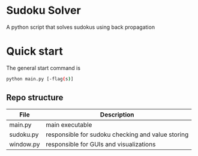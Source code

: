 # Sudoku Solver

A python script that solves sudokus using back propagation

# Quick start

The general start command is
```bash
python main.py [-flag(s)]
```

## Repo structure

| File | Description |
| --- | --- |
| main.py | main executable |
| sudoku.py | responsible for sudoku checking and value storing |
| window.py | responsible for GUIs and visualizations |